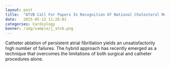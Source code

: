 ```yaml
---
layout: post
title:  "ATVB Call For Papers In Recognition Of National Cholesterol Month"
date:   2015-05-12 11:26:01
categories: Cardiology
banner: /img/sample/j_atvb.png
---
```

Catheter ablation of persistent atrial fibrillation yields an unsatisfactorily high number of failures. The hybrid approach has recently emerged as a technique that overcomes the limitations of both surgical and catheter procedures alone.

